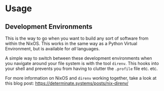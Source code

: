 # Usage

## Development Environments

This is the way to go when you want to build any sort of software from within
the NixOS. This works in the same way as a Python Virtual Environment, but is
available for _all_ languages.

A simple way to switch between these development environments when you navigate
around your file system is with the tool `direnv`. This hooks into your shell
and prevents you from having to clutter the `.profile` file etc. etc.

For more information on NixOS and `direnv` working together, take a look at
this blog post: https://determinate.systems/posts/nix-direnv/
